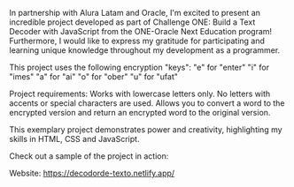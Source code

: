 In partnership with Alura Latam and Oracle, I'm excited to present an incredible project developed as part of Challenge ONE: Build a Text Decoder with JavaScript from the ONE-Oracle Next Education program! Furthermore, I would like to express my gratitude for participating and learning unique knowledge throughout my development as a programmer.

This project uses the following encryption "keys": "e" for "enter" "i" for "imes" "a" for "ai" "o" for "ober" "u" for "ufat"

Project requirements: Works with lowercase letters only. No letters with accents or special characters are used. Allows you to convert a word to the encrypted version and return an encrypted word to the original version.

This exemplary project demonstrates power and creativity, highlighting my skills in HTML, CSS and JavaScript.

Check out a sample of the project in action:

Website: https://decodorde-texto.netlify.app/
